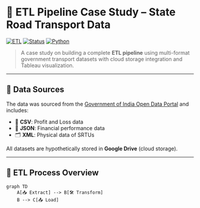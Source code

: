 # 🚛 ETL Pipeline Case Study – State Road Transport Data

[![ETL](https://img.shields.io/badge/Project-ETL%20Pipeline-blue)](#)
[![Status](https://img.shields.io/badge/Status-Completed-brightgreen)](#)
[![Python](https://img.shields.io/badge/Python-Notebook-yellowgreen)](#)

> A case study on building a complete **ETL pipeline** using multi-format government transport datasets with cloud storage integration and Tableau visualization.

---

## 📁 Data Sources

The data was sourced from the [Government of India Open Data Portal](https://data.gov.in/) and includes:

- 📄 **CSV**: Profit and Loss data  
- 🧾 **JSON**: Financial performance data  
- 🗂 **XML**: Physical data of SRTUs  

All datasets are hypothetically stored in **Google Drive** (cloud storage).

---

## 🔁 ETL Process Overview

```mermaid
graph TD
    A[📥 Extract] --> B[🛠 Transform]
    B --> C[📤 Load]
    


